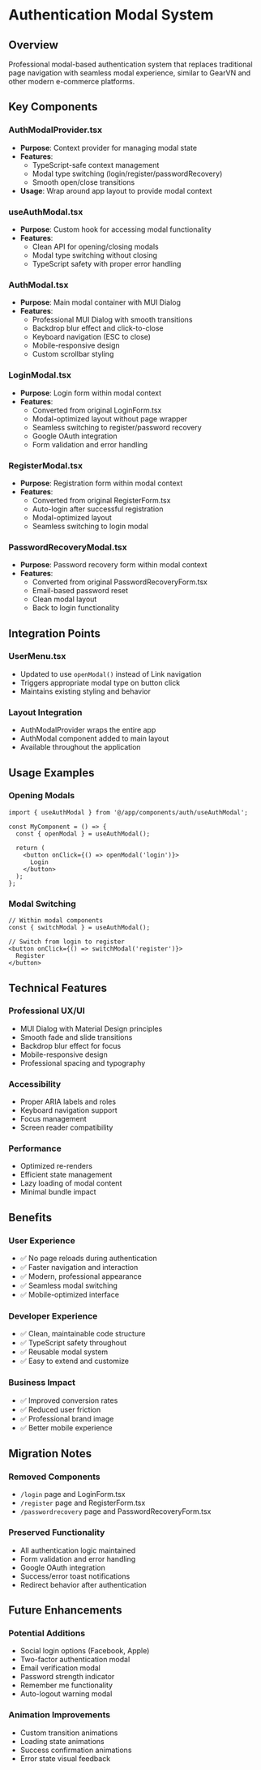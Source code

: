 # Authentication Modal System

## Overview
Professional modal-based authentication system that replaces traditional page navigation with seamless modal experience, similar to GearVN and other modern e-commerce platforms.

## Key Components

### **AuthModalProvider.tsx**
- **Purpose**: Context provider for managing modal state
- **Features**: 
  - TypeScript-safe context management
  - Modal type switching (login/register/passwordRecovery)
  - Smooth open/close transitions
- **Usage**: Wrap around app layout to provide modal context

### **useAuthModal.tsx**
- **Purpose**: Custom hook for accessing modal functionality
- **Features**:
  - Clean API for opening/closing modals
  - Modal type switching without closing
  - TypeScript safety with proper error handling

### **AuthModal.tsx**
- **Purpose**: Main modal container with MUI Dialog
- **Features**:
  - Professional MUI Dialog with smooth transitions
  - Backdrop blur effect and click-to-close
  - Keyboard navigation (ESC to close)
  - Mobile-responsive design
  - Custom scrollbar styling

### **LoginModal.tsx**
- **Purpose**: Login form within modal context
- **Features**:
  - Converted from original LoginForm.tsx
  - Modal-optimized layout without page wrapper
  - Seamless switching to register/password recovery
  - Google OAuth integration
  - Form validation and error handling

### **RegisterModal.tsx**
- **Purpose**: Registration form within modal context
- **Features**:
  - Converted from original RegisterForm.tsx
  - Auto-login after successful registration
  - Modal-optimized layout
  - Seamless switching to login modal

### **PasswordRecoveryModal.tsx**
- **Purpose**: Password recovery form within modal context
- **Features**:
  - Converted from original PasswordRecoveryForm.tsx
  - Email-based password reset
  - Clean modal layout
  - Back to login functionality

## Integration Points

### **UserMenu.tsx**
- Updated to use `openModal()` instead of Link navigation
- Triggers appropriate modal type on button click
- Maintains existing styling and behavior

### **Layout Integration**
- AuthModalProvider wraps the entire app
- AuthModal component added to main layout
- Available throughout the application

## Usage Examples

### Opening Modals
```tsx
import { useAuthModal } from '@/app/components/auth/useAuthModal';

const MyComponent = () => {
  const { openModal } = useAuthModal();
  
  return (
    <button onClick={() => openModal('login')}>
      Login
    </button>
  );
};
```

### Modal Switching
```tsx
// Within modal components
const { switchModal } = useAuthModal();

// Switch from login to register
<button onClick={() => switchModal('register')}>
  Register
</button>
```

## Technical Features

### **Professional UX/UI**
- MUI Dialog with Material Design principles
- Smooth fade and slide transitions
- Backdrop blur effect for focus
- Mobile-responsive design
- Professional spacing and typography

### **Accessibility**
- Proper ARIA labels and roles
- Keyboard navigation support
- Focus management
- Screen reader compatibility

### **Performance**
- Optimized re-renders
- Efficient state management
- Lazy loading of modal content
- Minimal bundle impact

## Benefits

### **User Experience**
- ✅ No page reloads during authentication
- ✅ Faster navigation and interaction
- ✅ Modern, professional appearance
- ✅ Seamless modal switching
- ✅ Mobile-optimized interface

### **Developer Experience**
- ✅ Clean, maintainable code structure
- ✅ TypeScript safety throughout
- ✅ Reusable modal system
- ✅ Easy to extend and customize

### **Business Impact**
- ✅ Improved conversion rates
- ✅ Reduced user friction
- ✅ Professional brand image
- ✅ Better mobile experience

## Migration Notes

### **Removed Components**
- `/login` page and LoginForm.tsx
- `/register` page and RegisterForm.tsx  
- `/passwordrecovery` page and PasswordRecoveryForm.tsx

### **Preserved Functionality**
- All authentication logic maintained
- Form validation and error handling
- Google OAuth integration
- Success/error toast notifications
- Redirect behavior after authentication

## Future Enhancements

### **Potential Additions**
- Social login options (Facebook, Apple)
- Two-factor authentication modal
- Email verification modal
- Password strength indicator
- Remember me functionality
- Auto-logout warning modal

### **Animation Improvements**
- Custom transition animations
- Loading state animations
- Success confirmation animations
- Error state visual feedback
